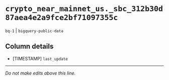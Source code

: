 # `crypto_near_mainnet_us._sbc_312b30d87aea4e2a9fce2bf71097355c`
`bq-1` | `bigquery-public-data`

## Column details
* [TIMESTAMP] `last_update`

-------------------------------------------------------------------------------
*Do not make edits above this line.*
